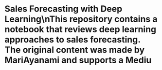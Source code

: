 # Sales Forecasting with Deep Learning\nThis repository contains a notebook that reviews deep learning approaches to sales forecasting. The original content was made by MariAyanami and supports a Mediu